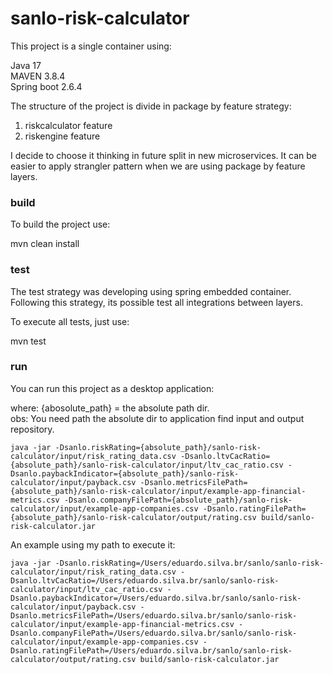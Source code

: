 # sanlo-risk-calculator


This project is a single container using:

Java 17 </br>
MAVEN 3.8.4</br>
Spring boot 2.6.4 </br>


The structure of the project is divide in package by feature strategy: 

1) riskcalculator feature</br>
2) riskengine feature

I decide to choose it thinking in future split in new microservices. 
It can be easier to apply strangler pattern when we are using package by feature layers. 


### build

To build the project use: 

mvn clean install</br>

### test

The test strategy was developing using spring embedded container. 
Following this strategy, its possible test all integrations between layers. 



To execute all tests, just use: 

mvn test


### run

You can run this project as a desktop application: 

where: {abosolute_path} = the absolute path dir. </br>
obs: You need path the absolute dir to application find input and output repository. 

```console
java -jar -Dsanlo.riskRating={absolute_path}/sanlo-risk-calculator/input/risk_rating_data.csv -Dsanlo.ltvCacRatio={absolute_path}/sanlo-risk-calculator/input/ltv_cac_ratio.csv -Dsanlo.paybackIndicator={absolute_path}/sanlo-risk-calculator/input/payback.csv -Dsanlo.metricsFilePath={absolute_path}/sanlo-risk-calculator/input/example-app-financial-metrics.csv -Dsanlo.companyFilePath={absolute_path}/sanlo-risk-calculator/input/example-app-companies.csv -Dsanlo.ratingFilePath={absolute_path}/sanlo-risk-calculator/output/rating.csv build/sanlo-risk-calculator.jar
```

An example using my path to execute it: 

```console
java -jar -Dsanlo.riskRating=/Users/eduardo.silva.br/sanlo/sanlo-risk-calculator/input/risk_rating_data.csv -Dsanlo.ltvCacRatio=/Users/eduardo.silva.br/sanlo/sanlo-risk-calculator/input/ltv_cac_ratio.csv -Dsanlo.paybackIndicator=/Users/eduardo.silva.br/sanlo/sanlo-risk-calculator/input/payback.csv -Dsanlo.metricsFilePath=/Users/eduardo.silva.br/sanlo/sanlo-risk-calculator/input/example-app-financial-metrics.csv -Dsanlo.companyFilePath=/Users/eduardo.silva.br/sanlo/sanlo-risk-calculator/input/example-app-companies.csv -Dsanlo.ratingFilePath=/Users/eduardo.silva.br/sanlo/sanlo-risk-calculator/output/rating.csv build/sanlo-risk-calculator.jar
 ```   



